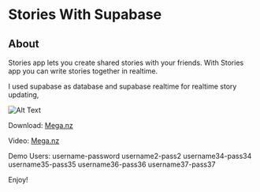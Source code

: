 # Stories With Supabase



## About

Stories app lets you create shared stories with your friends. With Stories app you can write stories together in realtime.

I used supabase as database and supabase realtime for realtime story updating,

![Alt Text](https://i.hizliresim.com/ofudzh1.gif)

Download:
[Mega.nz](https://mega.nz/file/tVUEALgR#42lgdHP5xDfkOPPPyrkncAl2zl3f7M5aTs1BMGwtvBY)

Video:
[Mega.nz](https://mega.nz/file/EF803BQL#VONgxiRsoxPyUpn6-C5ZRVNtpWCYHzs8M0g5niEABY0)


Demo Users:
username-password
username2-pass2
username34-pass34
username35-pass35
username36-pass36
username37-pass37


Enjoy!


